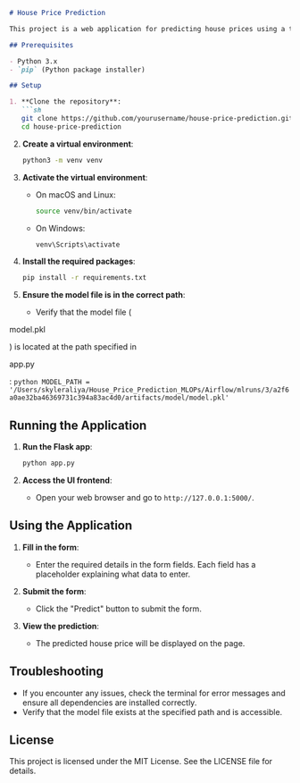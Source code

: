 ```markdown
# House Price Prediction

This project is a web application for predicting house prices using a trained machine learning model. The application is built using Flask for the backend and HTML/CSS for the frontend.

## Prerequisites

- Python 3.x
- `pip` (Python package installer)

## Setup

1. **Clone the repository**:
   ```sh
   git clone https://github.com/yourusername/house-price-prediction.git
   cd house-price-prediction
   ```

2. **Create a virtual environment**:
   ```sh
   python3 -m venv venv
   ```

3. **Activate the virtual environment**:
   - On macOS and Linux:
     ```sh
     source venv/bin/activate
     ```
   - On Windows:
     ```sh
     venv\Scripts\activate
     ```

4. **Install the required packages**:
   ```sh
   pip install -r requirements.txt
   ```

5. **Ensure the model file is in the correct path**:
   - Verify that the model file (

model.pkl

) is located at the path specified in 

app.py

:
     ```python
     MODEL_PATH = '/Users/skyleraliya/House_Price_Prediction_MLOPs/Airflow/mlruns/3/a2f6a0ae32ba46369731c394a83ac4d0/artifacts/model/model.pkl'
     ```

## Running the Application

1. **Run the Flask app**:
   ```sh
   python app.py
   ```

2. **Access the UI frontend**:
   - Open your web browser and go to `http://127.0.0.1:5000/`.

## Using the Application

1. **Fill in the form**:
   - Enter the required details in the form fields. Each field has a placeholder explaining what data to enter.

2. **Submit the form**:
   - Click the "Predict" button to submit the form.

3. **View the prediction**:
   - The predicted house price will be displayed on the page.

## Troubleshooting

- If you encounter any issues, check the terminal for error messages and ensure all dependencies are installed correctly.
- Verify that the model file exists at the specified path and is accessible.

## License

This project is licensed under the MIT License. See the LICENSE file for details.
```
